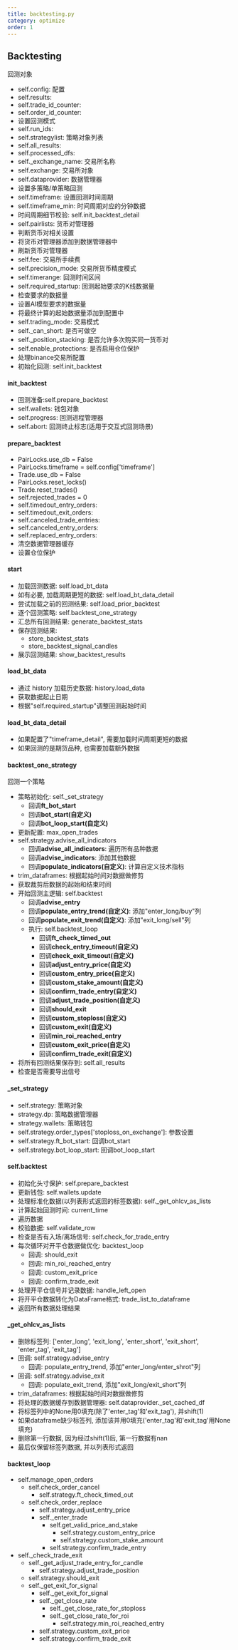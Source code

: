 ```yaml
---
title: backtesting.py
category: optimize
order: 1
---
```


## Backtesting
回测对象

- self.config: 配置
- self.results: 
- self.trade_id_counter: 
- self.order_id_counter: 
- 设置回测模式
- self.run_ids: 
- self.strategylist: 策略对象列表
- self.all_results: 
- self.processed_dfs: 
- self._exchange_name: 交易所名称
- self.exchange: 交易所对象
- self.dataprovider: 数据管理器
- 设置多策略/单策略回测
- self.timeframe: 设置回测时间周期
- self.timeframe_min: 时间周期对应的分钟数据
- 时间周期细节校验: self.init_backtest_detail
- self.pairlists: 货币对管理器
- 判断货币对相关设置
- 将货币对管理器添加到数据管理器中
- 刷新货币对管理器
- self.fee: 交易所手续费
- self.precision_mode: 交易所货币精度模式
- self.timerange: 回测时间区间
- self.required_startup: 回测起始要求的K线数据量
- 检查要求的数据量
- 设置AI模型要求的数据量
- 将最终计算的起始数据量添加到配置中
- self.trading_mode: 交易模式
- self._can_short: 是否可做空
- self._position_stacking: 是否允许多次购买同一货币对
- self.enable_protections: 是否启用仓位保护
- 处理binance交易所配置
- 初始化回测: self.init_backtest

#### init_backtest
- 回测准备:self.prepare_backtest
- self.wallets: 钱包对象
- self.progress: 回测进程管理器
- self.abort: 回测终止标志(适用于交互式回测场景)

#### prepare_backtest
- PairLocks.use_db = False
- PairLocks.timeframe = self.config['timeframe']
- Trade.use_db = False
- PairLocks.reset_locks()
- Trade.reset_trades()
- self.rejected_trades = 0
- self.timedout_entry_orders: 
- self.timedout_exit_orders: 
- self.canceled_trade_entries: 
- self.canceled_entry_orders: 
- self.replaced_entry_orders: 
- 清空数据管理器缓存
- 设置仓位保护

#### start
- 加载回测数据: self.load_bt_data
- 如有必要, 加载周期更短的数据: self.load_bt_data_detail
- 尝试加载之前的回测结果: self.load_prior_backtest
- 逐个回测策略: self.backtest_one_strategy
- 汇总所有回测结果: generate_backtest_stats
- 保存回测结果: 
    - store_backtest_stats
    - store_backtest_signal_candles
- 展示回测结果: show_backtest_results

#### load_bt_data
- 通过 history 加载历史数据: history.load_data
- 获取数据起止日期
- 根据"self.required_startup"调整回测起始时间

#### load_bt_data_detail
- 如果配置了"timeframe_detail", 需要加载时间周期更短的数据
- 如果回测的是期货品种, 也需要加载额外数据

#### backtest_one_strategy
回测一个策略
- 策略初始化: self._set_strategy
    - 回调**ft_bot_start**
    - 回调**bot_start(自定义)**
    - 回调**bot_loop_start(自定义)**
- 更新配置: max_open_trades
- self.strategy.advise_all_indicators
    - 回调**advise_all_indicators**: 遍历所有品种数据
    - 回调**advise_indicators**: 添加其他数据
    - 回调**populate_indicators(自定义)**: 计算自定义技术指标
- trim_dataframes: 根据起始时间对数据做修剪
- 获取裁剪后数据的起始和结束时间
- 开始回测主逻辑: self.backtest
    - 回调**advise_entry**
    - 回调**populate_entry_trend(自定义)**: 添加"enter_long/buy"列
    - 回调**populate_exit_trend(自定义)**: 添加"exit_long/sell"列
    - 执行: self.backtest_loop
        - 回调**ft_check_timed_out**
        - 回调**check_entry_timeout(自定义)**
        - 回调**check_exit_timeout(自定义)**
        - 回调**adjust_entry_price(自定义)**
        - 回调**custom_entry_price(自定义)**
        - 回调**custom_stake_amount(自定义)**
        - 回调**confirm_trade_entry(自定义)**
        - 回调**adjust_trade_position(自定义)**
        - 回调**should_exit**
        - 回调**custom_stoploss(自定义)**
        - 回调**custom_exit(自定义)**
        - 回调**min_roi_reached_entry**
        - 回调**custom_exit_price(自定义)**
        - 回调**confirm_trade_exit(自定义)**
- 将所有回测结果保存到: self.all_results
- 检查是否需要导出信号

#### _set_strategy
- self.strategy: 策略对象
- strategy.dp: 策略数据管理器
- strategy.wallets: 策略钱包
- self.strategy.order_types['stoploss_on_exchange']: 参数设置
- self.strategy.ft_bot_start: 回调bot_start
- self.strategy.bot_loop_start: 回调bot_loop_start

#### self.backtest
- 初始化头寸保护: self.prepare_backtest
- 更新钱包: self.wallets.update
- 处理标准化数据(以列表形式返回的标签数据): self._get_ohlcv_as_lists
- 计算起始回测时间: current_time
- 遍历数据
- 校验数据: self.validate_row
- 检查是否有入场/离场信号: self.check_for_trade_entry
- 每次循环对开平仓数据做优化: backtest_loop
    - 回调: should_exit
    - 回调: min_roi_reached_entry
    - 回调: custom_exit_price
    - 回调: confirm_trade_exit
- 处理开平仓信号并记录数据: handle_left_open
- 将开平仓数据转化为DataFrame格式: trade_list_to_dataframe
- 返回所有数据处理结果

#### _get_ohlcv_as_lists

- 删除标签列: ['enter_long', 'exit_long', 'enter_short', 'exit_short', 'enter_tag', 'exit_tag']
- 回调: self.strategy.advise_entry
    - 回调: populate_entry_trend, 添加"enter_long/enter_shrot"列
- 回调: self.strategy.advise_exit
    - 回调: populate_exit_trend, 添加"exit_long/exit_short"列
- trim_dataframes: 根据起始时间对数据做修剪
- 将处理的数据缓存到数据管理器: self.dataprovider._set_cached_df
- 将标签列中的None用0填充(除了'enter_tag'和'exit_tag'), 并shift(1)
- 如果dataframe缺少标签列, 添加该并用0填充('enter_tag'和'exit_tag'用None填充)
- 删除第一行数据, 因为经过shift(1)后, 第一行数据有nan
- 最后仅保留标签列数据, 并以列表形式返回

#### backtest_loop
- self.manage_open_orders
    - self.check_order_cancel
        - self.strategy.ft_check_timed_out
    - self.check_order_replace
        - self.strategy.adjust_entry_price
        - self._enter_trade
            - self.get_valid_price_and_stake
                - self.strategy.custom_entry_price
                - self.strategy.custom_stake_amount
            - self.strategy.confirm_trade_entry
- self._check_trade_exit
    - self._get_adjust_trade_entry_for_candle
        - self.strategy.adjust_trade_position
    - self.strategy.should_exit
    - self._get_exit_for_signal
        - self._get_exit_for_signal
        - self._get_close_rate
            - self._get_close_rate_for_stoploss
            - self._get_close_rate_for_roi
                - self.strategy.min_roi_reached_entry
        - self.strategy.custom_exit_price
        - self.strategy.confirm_trade_exit

